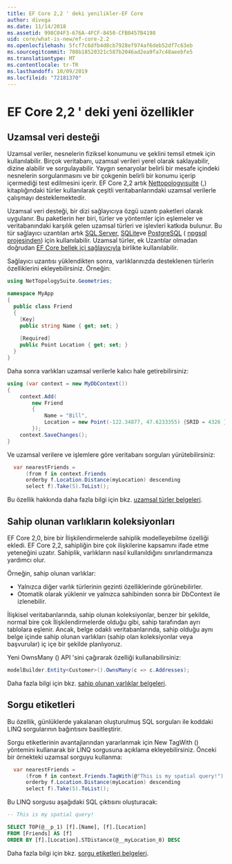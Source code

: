 ```yaml
---
title: EF Core 2,2 ' deki yenilikler-EF Core
author: divega
ms.date: 11/14/2018
ms.assetid: 998C04F3-676A-4FCF-8450-CFB0457B4198
uid: core/what-is-new/ef-core-2.2
ms.openlocfilehash: 5fcf7c6dfb4d8cb7928ef974af6deb52df7c63eb
ms.sourcegitcommit: 708b18520321c587b2046ad2ea9fa7c48aeebfe5
ms.translationtype: MT
ms.contentlocale: tr-TR
ms.lasthandoff: 10/09/2019
ms.locfileid: "72181370"
---
```

# <a name="new-features-in-ef-core-22"></a>EF Core 2,2 ' deki yeni özellikler

## <a name="spatial-data-support"></a>Uzamsal veri desteği

Uzamsal veriler, nesnelerin fiziksel konumunu ve şeklini temsil etmek için kullanılabilir.
Birçok veritabanı, uzamsal verileri yerel olarak saklayabilir, dizine alabilir ve sorgulayabilir. Yaygın senaryolar belirli bir mesafe içindeki nesnelerin sorgulanmasını ve bir çokgenin belirli bir konumu içerip içermediği test edilmesini içerir.
EF Core 2,2 artık [Nettopologyısuite](https://github.com/NetTopologySuite/NetTopologySuite) (,) kitaplığındaki türler kullanılarak çeşitli veritabanlarındaki uzamsal verilerle çalışmayı desteklemektedir.

Uzamsal veri desteği, bir dizi sağlayıcıya özgü uzantı paketleri olarak uygulanır.
Bu paketlerin her biri, türler ve yöntemler için eşlemeler ve veritabanındaki karşılık gelen uzamsal türleri ve işlevleri katkıda bulunur.
Bu tür sağlayıcı uzantıları artık [SQL Server](https://www.nuget.org/packages/Microsoft.EntityFrameworkCore.SqlServer.NetTopologySuite/), [SQLite](https://www.nuget.org/packages/Microsoft.EntityFrameworkCore.Sqlite.NetTopologySuite/)ve [PostgreSQL](https://www.nuget.org/packages/Npgsql.EntityFrameworkCore.PostgreSQL.NetTopologySuite/) ( [npgsql projesinden](https://www.npgsql.org/)) için kullanılabilir.
Uzamsal türler, ek Uzantılar olmadan doğrudan [EF Core bellek içi sağlayıcıyla](https://docs.microsoft.com/en-us/ef/core/providers/in-memory/) birlikte kullanılabilir.

Sağlayıcı uzantısı yüklendikten sonra, varlıklarınızda desteklenen türlerin özelliklerini ekleyebilirsiniz. Örneğin:

``` csharp
using NetTopologySuite.Geometries;

namespace MyApp
{
  public class Friend
  {
    [Key]
    public string Name { get; set; }
  
    [Required]
    public Point Location { get; set; }
  }
}
``` 

Daha sonra varlıkları uzamsal verilerle kalıcı hale getirebilirsiniz:

``` csharp
using (var context = new MyDbContext())
{
    context.Add(
        new Friend
        {
            Name = "Bill",
            Location = new Point(-122.34877, 47.6233355) {SRID = 4326 }
        });
    context.SaveChanges();
}
```
Ve uzamsal verilere ve işlemlere göre veritabanı sorguları yürütebilirsiniz:

``` csharp
  var nearestFriends =
      (from f in context.Friends
      orderby f.Location.Distance(myLocation) descending
      select f).Take(5).ToList();
```

Bu özellik hakkında daha fazla bilgi için bkz. [uzamsal türler belgeleri](xref:core/modeling/spatial). 

## <a name="collections-of-owned-entities"></a>Sahip olunan varlıkların koleksiyonları

EF Core 2,0, bire bir İlişkilendirmelerde sahiplik modelleyebilme özelliği ekledi.
EF Core 2,2, sahipliğin bire çok ilişkilerine kapsamını ifade etme yeteneğini uzatır.
Sahiplik, varlıkların nasıl kullanıldığını sınırlandırmanıza yardımcı olur.

Örneğin, sahip olunan varlıklar:
- Yalnızca diğer varlık türlerinin gezinti özelliklerinde görünebilirler. 
- Otomatik olarak yüklenir ve yalnızca sahibinden sonra bir DbContext ile izlenebilir.

İlişkisel veritabanlarında, sahip olunan koleksiyonlar, benzer bir şekilde, normal bire çok İlişkilendirmelerde olduğu gibi, sahip tarafından ayrı tablolara eşlenir.
Ancak, belge odaklı veritabanlarında, sahip olduğu aynı belge içinde sahip olunan varlıkları (sahip olan koleksiyonlar veya başvurular) iç içe bir şekilde planlıyoruz.

Yeni OwnsMany () API 'sini çağırarak özelliği kullanabilirsiniz:

``` csharp
modelBuilder.Entity<Customer>().OwnsMany(c => c.Addresses);
```

Daha fazla bilgi için bkz. [sahip olunan varlıklar belgeleri](xref:core/modeling/owned-entities#collections-of-owned-types).

## <a name="query-tags"></a>Sorgu etiketleri

Bu özellik, günlüklerde yakalanan oluşturulmuş SQL sorguları ile koddaki LINQ sorgularının bağıntısını basitleştirir.

Sorgu etiketlerinin avantajlarından yararlanmak için New TagWith () yöntemini kullanarak bir LINQ sorgusuna açıklama ekleyebilirsiniz.
Önceki bir örnekteki uzamsal sorguyu kullanma:

``` csharp
  var nearestFriends =
      (from f in context.Friends.TagWith(@"This is my spatial query!")
      orderby f.Location.Distance(myLocation) descending
      select f).Take(5).ToList();
```

Bu LINQ sorgusu aşağıdaki SQL çıktısını oluşturacak:

``` sql
-- This is my spatial query!

SELECT TOP(@__p_1) [f].[Name], [f].[Location]
FROM [Friends] AS [f]
ORDER BY [f].[Location].STDistance(@__myLocation_0) DESC
```

Daha fazla bilgi için bkz. [sorgu etiketleri belgeleri](xref:core/querying/tags). 